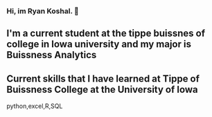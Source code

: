 ### Hi, im Ryan Koshal. 👋

## I'm a current student at the tippe buissnes of college in Iowa university and my major is Buissness Analytics





## Current skills that I have learned at Tippe of Buissness College at the University of Iowa
python,excel,R,SQL
<!--
**rkoshal12/rkoshal12** is a ✨ _special_ ✨ repository because its `README.md` (this file) appears on your GitHub profile.

Here are some ideas to get you started:

- 🔭 I’m currently working on ...
- 🌱 I’m currently learning ...
- 👯 I’m looking to collaborate on ...
- 🤔 I’m looking for help with ...
- 💬 Ask me about ...
- 📫 How to reach me: ...
- 😄 Pronouns: ...
- ⚡ Fun fact: ...
-->
